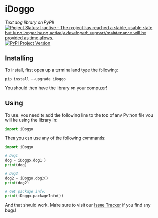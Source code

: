 # iDoggo
*Text dog library on PyPI!*  
[![Project Status: Inactive – The project has reached a stable, usable state but is no longer being actively developed; support/maintenance will be provided as time allows.](https://www.repostatus.org/badges/latest/inactive.svg)](https://www.repostatus.org/#inactive) [![PyPI Project Version](https://badge.fury.io/py/iDoggo.svg)](https://pypi.org/project/iDoggo)  

## Installing  
To install, first open up a terminal and type the following:  
```
pip install --upgrade iDoggo  
```  
You should then have the library on your computer!  

## Using  
To use, you need to add the following line to the top of any Python file you will be using the library in:  
```py  
import iDoggo  
```  
Then you can use any of the following commands:  
```py  
import iDoggo

# Dog1
dog = iDoggo.dog1()
print(dog)

# Dog2
dog2 = iDoggo.dog2()
print(dog2)

# Get package info:  
print(iDoggo.packageInfo())
```

And that should work.  Make sure to visit our [Issue Tracker](https://github.com/TheICC/iDoggo/issues) if you find any bugs!  
